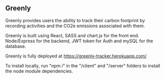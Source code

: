 ## Greenly

Greenly provides users the ability to track their carbon footprint by recording activities and the CO2e emissions associated with them.

Greenly is built using React, SASS and chart.js for the front end.
Node/Express for the backend, JWT token for Auth and mySQL for the database.

Greenly is fully deployed at https://greenly-tracker.herokuapp.com/

To install locally, run "npm i" in the "/client" and "/server" folders to install the node module dependencies.
